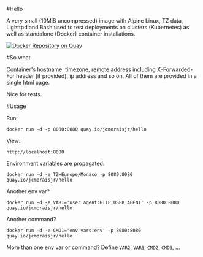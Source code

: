 #Hello

A very small (10MiB uncompressed) image with Alpine Linux, TZ data, Lighttpd and Bash used to test deployments on clusters (Kubernetes) as well as standalone (Docker) container installations.

[![Docker Repository on Quay](https://quay.io/repository/jcmoraisjr/hello/status "Docker Repository on Quay")](https://quay.io/repository/jcmoraisjr/hello)

#So what

Container's hostname, timezone, remote address including X-Forwarded-For header (if provided), ip address and so on. All of them are provided in a single html page.

Nice for tests.

#Usage

Run:

    docker run -d -p 8080:8080 quay.io/jcmoraisjr/hello

View:

    http://localhost:8080

Environment variables are propagated:

    docker run -d -e TZ=Europe/Monaco -p 8080:8080 quay.io/jcmoraisjr/hello

Another env var?

    docker run -d -e VAR1='user agent:HTTP_USER_AGENT' -p 8080:8080 quay.io/jcmoraisjr/hello

Another command?

    docker run -d -e CMD1='env vars:env' -p 8080:8080 quay.io/jcmoraisjr/hello

More than one env var or command? Define `VAR2`, `VAR3`, `CMD2`, `CMD3`, ...
